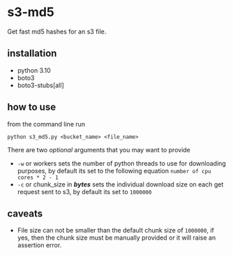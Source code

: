 # s3-md5
Get fast md5 hashes for an s3 file.
## installation
- python 3.10
- boto3
- boto3-stubs[all]

## how to use
from the command line run
```
python s3_md5.py <bucket_name> <file_name>
```
There are two *optional* arguments that you may want to provide
- `-w` or workers sets the number of python threads to use for downloading purposes, by default its set to the following equation `number of cpu cores * 2 - 1`
- `-c` or chunk_size in ***bytes*** sets the individual download size on each get request sent to s3, by default its set to `1000000`

## caveats
- File size can not be smaller than the default chunk size of `1000000`, if yes, then the chunk size must be manually provided or it will raise an assertion error.
